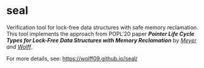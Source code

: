# seal

Verification tool for lock-free data structures with safe memory reclamation.
This tool implements the approach from POPL'20 paper ***Pointer Life Cycle Types for Lock-Free Data Structures with Memory Reclamation*** by *[Meyer](http://www.tcs.cs.tu-bs.de/group/meyer/home.html) and [Wolff](http://www.tcs.cs.tu-bs.de/group/wolff/home.html)*.

For more details, see: https://wolff09.github.io/seal/
